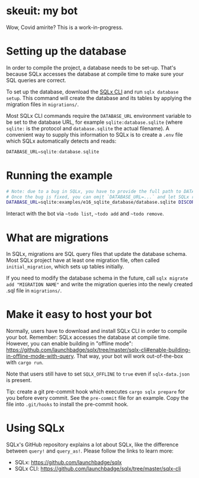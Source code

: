 # skeuit: my bot

Wow, Covid amirite? This is a work-in-progress.

# Setting up the database

In order to compile the project, a database needs to be set-up. That's because SQLx accesses the
database at compile time to make sure your SQL queries are correct.

To set up the database, download the [SQLx CLI](https://github.com/launchbadge/sqlx/tree/master/sqlx-cli)
and run `sqlx database setup`. This command will create the database and its tables by applying
the migration files in `migrations/`.

Most SQLx CLI commands require the `DATABASE_URL` environment variable to be set to the database
URL, for example `sqlite:database.sqlite` (where `sqlite:` is the protocol and `database.sqlite` the
actual filename). A convenient way to supply this information to SQLx is to create a `.env` file
which SQLx automatically detects and reads:

```rust
DATABASE_URL=sqlite:database.sqlite
```

# Running the example

```sh
# Note: due to a bug in SQLx, you have to provide the full path to DATABASE_URL when compiling
# Once the bug is fixed, you can omit `DATABASE_URL=...` and let SQLx read the `.env` file
DATABASE_URL=sqlite:examples/e16_sqlite_database/database.sqlite DISCORD_TOKEN=... cargo run
```

Interact with the bot via `~todo list`, `~todo add` and `~todo remove`.

# What are migrations

In SQLx, migrations are SQL query files that update the database schema. Most SQLx project have at
least one migration file, often called `initial_migration`, which sets up tables initially.

If you need to modify the database schema in the future, call `sqlx migrate add "MIGRATION NAME"`
and write the migration queries into the newly created .sql file in `migrations/`.

# Make it easy to host your bot

Normally, users have to download and install SQLx CLI in order to compile your bot. Remember:
SQLx accesses the database at compile time. However, you can enable building in "offline mode":
https://github.com/launchbadge/sqlx/tree/master/sqlx-cli#enable-building-in-offline-mode-with-query.
That way, your bot will work out-of-the-box with `cargo run`.

Note that users still have to set `SQLX_OFFLINE` to `true` even if `sqlx-data.json` is present.

Tip: create a git pre-commit hook which executes `cargo sqlx prepare` for you before every commit.
See the `pre-commit` file for an example. Copy the file into `.git/hooks` to install the pre-commit
hook.

# Using SQLx

SQLx's GitHub repository explains a lot about SQLx, like the difference between `query!` and
`query_as!`. Please follow the links to learn more:

- SQLx: https://github.com/launchbadge/sqlx
- SQLx CLI: https://github.com/launchbadge/sqlx/tree/master/sqlx-cli
